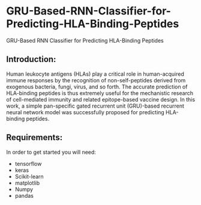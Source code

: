 # GRU-Based-RNN-Classifier-for-Predicting-HLA-Binding-Peptides
GRU-Based RNN Classifier for Predicting HLA-Binding Peptides

## Introduction:

Human leukocyte antigens (HLAs) play a critical role in human-acquired immune responses by the recognition of non-self-peptides derived from exogenous bacteria, fungi, virus, and so forth. The accurate prediction of HLA-binding peptides is thus extremely useful for the mechanistic research of cell-mediated immunity and related epitope-based vaccine design. In this work, a simple pan-specific gated recurrent unit (GRU)-based recurrent neural network model was successfully proposed for predicting HLA-binding peptides. 

## Requirements:
In order to get started you will need:
  
* tensorflow
* keras
* Scikit-learn
* matplotlib   
* Numpy  
* pandas  
